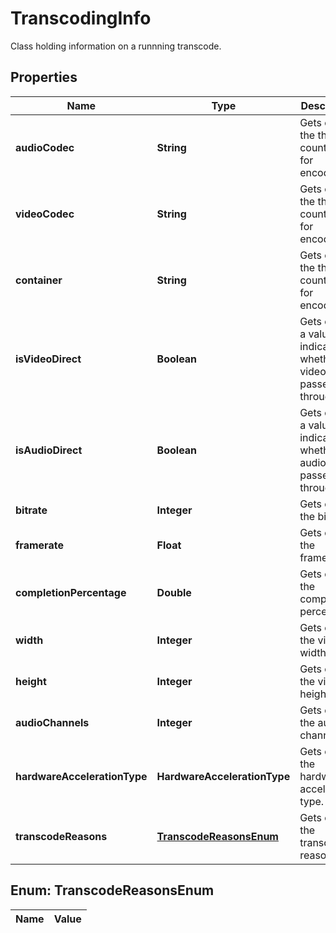 

# TranscodingInfo

Class holding information on a runnning transcode.

## Properties

| Name | Type | Description | Notes |
|------------ | ------------- | ------------- | -------------|
|**audioCodec** | **String** | Gets or sets the thread count used for encoding. |  [optional] |
|**videoCodec** | **String** | Gets or sets the thread count used for encoding. |  [optional] |
|**container** | **String** | Gets or sets the thread count used for encoding. |  [optional] |
|**isVideoDirect** | **Boolean** | Gets or sets a value indicating whether the video is passed through. |  [optional] |
|**isAudioDirect** | **Boolean** | Gets or sets a value indicating whether the audio is passed through. |  [optional] |
|**bitrate** | **Integer** | Gets or sets the bitrate. |  [optional] |
|**framerate** | **Float** | Gets or sets the framerate. |  [optional] |
|**completionPercentage** | **Double** | Gets or sets the completion percentage. |  [optional] |
|**width** | **Integer** | Gets or sets the video width. |  [optional] |
|**height** | **Integer** | Gets or sets the video height. |  [optional] |
|**audioChannels** | **Integer** | Gets or sets the audio channels. |  [optional] |
|**hardwareAccelerationType** | **HardwareAccelerationType** | Gets or sets the hardware acceleration type. |  [optional] |
|**transcodeReasons** | [**TranscodeReasonsEnum**](#TranscodeReasonsEnum) | Gets or sets the transcode reasons. |  [optional] |



## Enum: TranscodeReasonsEnum

| Name | Value |
|---- | -----|



